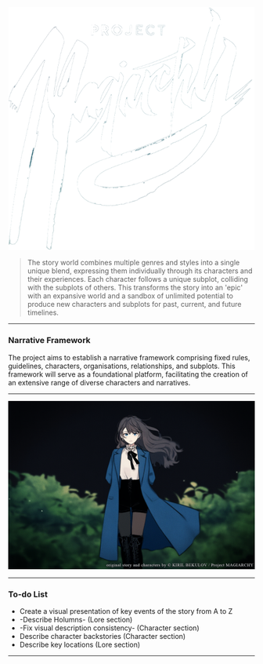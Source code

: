 
![The Duchy map](img/project-logo_small.png)


> The story world combines multiple genres and styles into a single unique blend, expressing them individually through its characters and their experiences. Each character follows a unique subplot, colliding with the subplots of others. This transforms the story into an 'epic' with an expansive world and a sandbox of unlimited potential to produce new characters and subplots for past, current, and future timelines.

---

### Narrative Framework
The project aims to establish a narrative framework comprising fixed rules, guidelines, characters, organisations, relationships, and subplots. This framework will serve as a foundational platform, facilitating the creation of an extensive range of diverse characters and narratives.

---

![Lynleit concept 2](img/gallery/char-lynleit-2_fixed.png)

---

### To-do List
- Create a visual presentation of key events of the story from A to Z
- -Describe Holumns- (Lore section)
- -Fix visual description consistency- (Character section)
- Describe character backstories (Character section)
- Describe key locations (Lore section)

---



